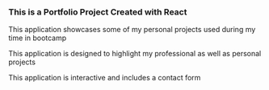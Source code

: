### This is a Portfolio Project Created with React


This application showcases some of my personal projects used during my time in bootcamp


This application is designed to highlight my professional as well as personal projects


This application is interactive and includes a contact form 